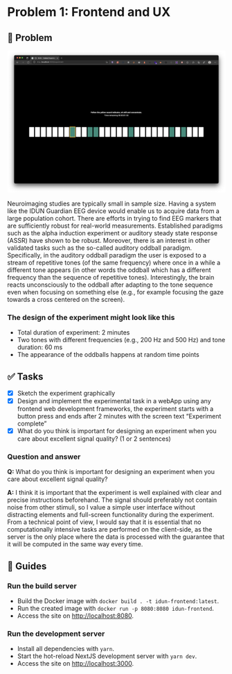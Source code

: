 # Problem 1: Frontend and UX

## 🎯 Problem

![Screenshot of the frontend](./img/frontend.png)

Neuroimaging studies are typically small in sample size. Having a system like the IDUN Guardian EEG device would enable us to acquire data from a large population cohort. There are efforts in trying to find EEG markers that are sufficiently robust for real-world measurements. Established paradigms such as the alpha induction experiment or auditory steady state response (ASSR) have shown to be robust. Moreover, there is an interest in other validated tasks such as the so-called auditory oddball paradigm. Specifically, in the auditory oddball paradigm the user is exposed to a stream of repetitive tones (of the same frequency) where once in a while a different tone appears (in other words the oddball which has a different frequency than the sequence of repetitive tones). Interestingly, the brain reacts unconsciously to the oddball after adapting to the tone sequence even when focusing on something else (e.g., for example focusing the gaze towards a cross centered on the screen).

### The design of the experiment might look like this

- Total duration of experiment: 2 minutes
- Two tones with different frequencies (e.g., 200 Hz and 500 Hz) and tone duration: 60 ms
- The appearance of the oddballs happens at random time points

## ✅ Tasks

- [x] Sketch the experiment graphically
- [x] Design and implement the experimental task in a webApp using any frontend web development frameworks, the experiment starts with a button press and ends after 2 minutes with the screen text “Experiment complete”
- [x] What do you think is important for designing an experiment when you care about excellent signal quality? (1 or 2 sentences)

### Question and answer

**Q:** What do you think is important for designing an experiment when you care about excellent signal quality?

**A:** I think it is important that the experiment is well explained with clear and precise instructions beforehand. The signal should preferably not contain noise from other stimuli, so I value a simple user interface without distracting elements and full-screen functionality during the experiment. From a technical point of view, I would say that it is essential that no computationally intensive tasks are performed on the client-side, as the server is the only place where the data is processed with the guarantee that it will be computed in the same way every time.

## 🚀 Guides

### Run the build server

- Build the Docker image with `docker build . -t idun-frontend:latest`.
- Run the created image with `docker run -p 8080:8080 idun-frontend`.
- Access the site on <http://localhost:8080>.

### Run the development server

- Install all dependencies with `yarn`.
- Start the hot-reload NextJS development server with `yarn dev`.
- Access the site on <http://localhost:3000>.
